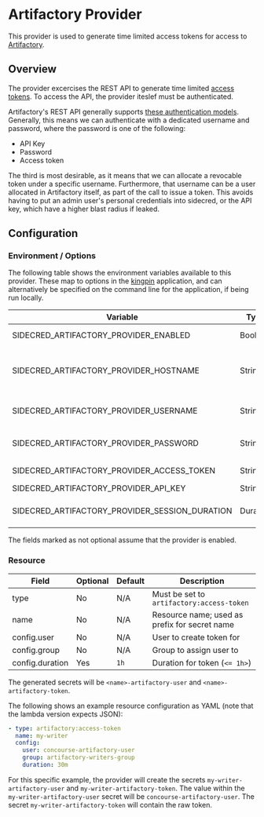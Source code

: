 # Artifactory Provider

This provider is used to generate time limited access tokens for access to [Artifactory](https://jfrog.com/artifactory/).

## Overview

The provider excercises the REST API to generate time limited [access tokens](https://www.jfrog.com/confluence/display/JFROG/Access+Tokens). To access the API, the provider iteslef must be authenticated.

Artifactory's REST API generally supports [these authentication models](https://www.jfrog.com/confluence/display/JFROG/Artifactory+REST+API). Generally, this means we can authenticate with a dedicated username and password, where the password is one of the following:

* API Key
* Password
* Access token

The third is most desirable, as it means that we can allocate a revocable token under a specific username. Furthermore, that username can be a user allocated in Artifactory itself, as part of the call to issue a token. This avoids having to put an admin user's personal credentials into sidecred, or the API key, which have a higher blast radius if leaked.

## Configuration

### Environment / Options

The following table shows the environment variables available to this provider. These map to options in the [kingpin](`https://github.com/alecthomas/kingpin`) application, and can alternatively be specified on the command line for the application, if being run locally.

| Variable | Type | Optional | Default | Description |
| -------- | ---- | -------- | ------- | ----------- |
| SIDECRED_ARTIFACTORY_PROVIDER_ENABLED | Bool | Yes | False | Flag to enable this provider |
| SIDECRED_ARTIFACTORY_PROVIDER_HOSTNAME | String | No | N/A | Artifactory endpoint (e.g., `https://my-org.jfrog.io/my-org/`) |
| SIDECRED_ARTIFACTORY_PROVIDER_USERNAME | String | No | N/A | REST API authentication username |
| SIDECRED_ARTIFACTORY_PROVIDER_PASSWORD | String | Yes | N/A | REST API authentication password |
| SIDECRED_ARTIFACTORY_PROVIDER_ACCESS_TOKEN | String | Yes | N/A | REST API access token |
| SIDECRED_ARTIFACTORY_PROVIDER_API_KEY | String | Yes | N/A | REST API key |
| SIDECRED_ARTIFACTORY_PROVIDER_SESSION_DURATION | Duration | Yes | `1h` | Default duration for generate tokens (`<= `h`) |

The fields marked as not optional assume that the provider is enabled.

### Resource

| Field | Optional | Default | Description |
| ----- | -------- | ------- | ----------- |
| type | No | N/A | Must be set to `artifactory:access-token` |
| name | No | N/A | Resource name; used as prefix for secret name |
| config.user | No | N/A | User to create token for |
| config.group | No | N/A | Group to assign user to |
| config.duration | Yes | `1h` | Duration for token (`<= 1h>`) |


The generated secrets will be `<name>-artifactory-user` and `<name>-artifactory-token`.

The following shows an example resource configuration as YAML (note that the lambda version expects JSON):

```yaml
- type: artifactory:access-token
  name: my-writer
  config:
    user: concourse-artifactory-user
    group: artifactory-writers-group
    duration: 30m
```

For this specific example, the provider will create the secrets `my-writer-artifactory-user` and `my-writer-artifactory-token`. The value within the `my-writer-artifactory-user` secret will be `concourse-artifactory-user`. The secret `my-writer-artifactory-token` will contain the raw token.
